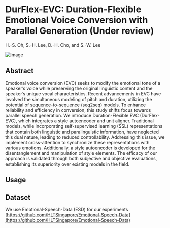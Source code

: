 # DurFlex-EVC: Duration-Flexible Emotional Voice Conversion with Parallel Generation (Under review)

H.-S. Oh, S.-H. Lee, D.-H. Cho, and S.-W. Lee

![image](https://github.com/hs-oh-prml/DurFlexEVC/assets/43984708/3b13d0cf-eefb-4e3e-8b5a-09d336e3581d)

## Abstract

Emotional voice conversion (EVC) seeks to modify the emotional tone of a speaker’s voice while preserving the original linguistic content and the speaker’s unique vocal characteristics.
Recent advancements in EVC have involved the simultaneous modeling of pitch and duration, utilizing the potential of sequence-to-sequence (seq2seq) models.
To enhance reliability and efficiency in conversion, this study shifts focus towards parallel speech generation.
We introduce Duration-Flexible EVC (DurFlex-EVC), which integrates a style autoencoder and unit aligner.
Traditional models, while incorporating self-supervised learning (SSL) representations that contain both linguistic and paralinguistic information, have neglected this dual nature, leading to reduced controllability.
Addressing this issue, we implement cross-attention to synchronize these representations with various emotions.
Additionally, a style autoencoder is developed for the disentanglement and manipulation of style elements.
The efficacy of our approach is validated through both subjective and objective evaluations, establishing its superiority over existing models in the field.

## Usage

## Dataset

We use Emotional-Speech-Data (ESD) for our experiments [https://github.com/HLTSingapore/Emotional-Speech-Data](https://github.com/HLTSingapore/Emotional-Speech-Data)
